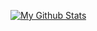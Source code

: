 [![My Github Stats](https://github-readme-stats.vercel.app/api?username=ryancflam)](https://github.com/anuraghazra/github-readme-stats)
